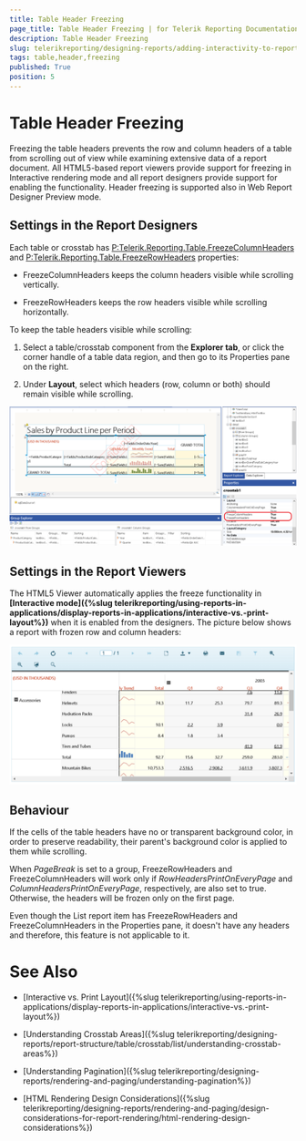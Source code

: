 ```yaml
---
title: Table Header Freezing
page_title: Table Header Freezing | for Telerik Reporting Documentation
description: Table Header Freezing
slug: telerikreporting/designing-reports/adding-interactivity-to-reports/table-header-freezing
tags: table,header,freezing
published: True
position: 5
---
```


# Table Header Freezing



Freezing the table headers prevents the row and column headers of a table from scrolling out of view while examining extensive data of a report document.
        All HTML5-based report viewers provide support for freezing in Interactive rendering mode and all report designers provide support for enabling the functionality.
        Header freezing is supported also in Web Report Designer Preview mode.
      

## Settings in the Report Designers

Each table or crosstab has [P:Telerik.Reporting.Table.FreezeColumnHeaders]() and
          [P:Telerik.Reporting.Table.FreezeRowHeaders]() properties:
        

* FreezeColumnHeaders keeps the column headers visible while scrolling vertically.
            

* FreezeRowHeaders keeps the row headers visible while scrolling horizontally.
            

To keep the table headers visible while scrolling:
        

1. Select a table/crosstab component from the __Explorer tab__, or click the corner handle of a table data region, and then
              go to its Properties pane on the right.
            

1. Under __Layout__, select which headers (row, column or both) should remain visible while scrolling.
              
  ![Table Freeze Headers Designer](images/TableFreezeHeadersDesigner.png)

## Settings in the Report Viewers

The HTML5 Viewer automatically applies the freeze functionality in __[Interactive mode]({%slug telerikreporting/using-reports-in-applications/display-reports-in-applications/interactive-vs.-print-layout%})__
          when it is enabled from the designers.
          The picture below shows a report with frozen row and column headers:
          
  ![Table Freeze Headers Viewer](images/TableFreezeHeadersViewer.png)

## Behaviour

If the cells of the table headers have no or transparent background color, in order to preserve readability, their parent's background color
          is applied to them while scrolling.
        

When *PageBreak* is set to a group, FreezeRowHeaders and FreezeColumnHeaders will work only if
          *RowHeadersPrintOnEveryPage* and *ColumnHeadersPrintOnEveryPage*, respectively, are also set to true.
          Otherwise, the headers will be frozen only on the first page.
        

Even though the List report item has FreezeRowHeaders and FreezeColumnHeaders in the Properties pane, it doesn't have any headers
          and therefore, this feature is not applicable to it.
        

# See Also


 * [Interactive vs. Print Layout]({%slug telerikreporting/using-reports-in-applications/display-reports-in-applications/interactive-vs.-print-layout%})

 * [Understanding Crosstab Areas]({%slug telerikreporting/designing-reports/report-structure/table/crosstab/list/understanding-crosstab-areas%})

 * [Understanding Pagination]({%slug telerikreporting/designing-reports/rendering-and-paging/understanding-pagination%})

 * [HTML Rendering Design Considerations]({%slug telerikreporting/designing-reports/rendering-and-paging/design-considerations-for-report-rendering/html-rendering-design-considerations%})
